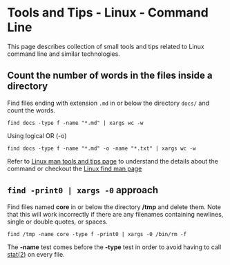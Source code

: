# Tools and Tips - Linux - Command Line

This page describes collection of small tools and tips related to Linux command line and similar technologies.

## Count the number of words in the files inside a directory

Find files ending with extension `.md` in or below the directory `docs/` and count the words.

```
find docs -type f -name "*.md" | xargs wc -w
```

Using logical OR (-o)

```
find docs -type f -name "*.md" -o -name "*.txt" | xargs wc -w
```

Refer to [Linux man tools and tips page](../docs/command-line/linux/tools-and-tips.md) to understand the details about the command or checkout the [Linux find man page](https://man7.org/linux/man-pages/man1/find.1.html)

## `find -print0 | xargs -0` approach

Find files named **core** in or below the directory **/tmp** and delete them. Note that this will work incorrectly if there are any filenames containing newlines, single or double quotes, or spaces.

```
find /tmp -name core -type f -print0 | xargs -0 /bin/rm -f
```

The **-name** test comes before the **-type** test in order to avoid having to call [stat(2)](/stat(2)) on every file.